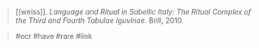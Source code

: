 > [[weiss]]. *Language and Ritual in Sabellic Italy: The Ritual Complex of the Third and Fourth Tabulae Iguvinae*. Brill, 2010.

> #ocr
#have #rare 
#link 